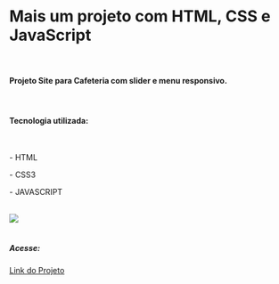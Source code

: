 <h1>Mais um projeto com HTML, CSS e JavaScript</h1>
<br>
<h4>Projeto Site para Cafeteria com slider e menu responsivo.</h4>
<br>
<h4>Tecnologia utilizada:</h4>
<br>
<p>- HTML</p>
<p>- CSS3</p>
<p>- JAVASCRIPT</p>
<br>
<img src="https://raw.githubusercontent.com/sidneydevfrontend/projeto-jokenpo/refs/heads/main/JoKenP%C3%B4.png" />
<br>
<br>
<h5>Acesse:</h5>
<a href="https://sidneydevfrontend.github.io/projeto-jokenpo/">Link do Projeto</a>
